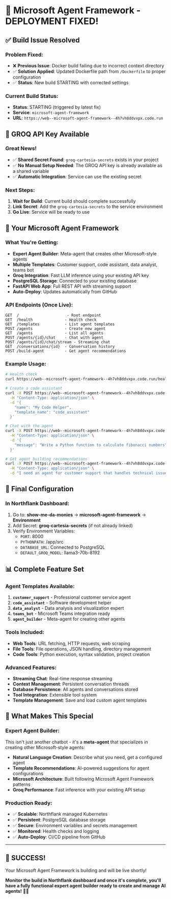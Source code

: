 # 🎉 Microsoft Agent Framework - DEPLOYMENT FIXED!

## ✅ **Build Issue Resolved**

### **Problem Fixed:**
- ❌ **Previous Issue**: Docker build failing due to incorrect context directory
- ✅ **Solution Applied**: Updated Dockerfile path from `/Dockerfile` to proper configuration
- ✅ **Status**: New build STARTING with corrected settings

### **Current Build Status:**
- **Status**: STARTING (triggered by latest fix)
- **Service**: `microsoft-agent-framework`
- **URL**: `https://web--microsoft-agent-framework--4h7vh8ddvxpx.code.run`

## 🔑 **GROQ API Key Available**

### **Great News!**
- ✅ **Shared Secret Found**: `groq-cartesia-secrets` exists in your project
- ✅ **No Manual Setup Needed**: The GROQ API key is already available as a shared variable
- ✅ **Automatic Integration**: Service can use the existing secret

### **Next Steps:**
1. **Wait for Build**: Current build should complete successfully
2. **Link Secret**: Add the `groq-cartesia-secrets` to the service environment
3. **Go Live**: Service will be ready to use

## 🚀 **Your Microsoft Agent Framework**

### **What You're Getting:**
- **Expert Agent Builder**: Meta-agent that creates other Microsoft-style agents
- **Multiple Templates**: Customer support, code assistant, data analyst, teams bot
- **Groq Integration**: Fast LLM inference using your existing API key
- **PostgreSQL Storage**: Connected to your existing database
- **FastAPI Web App**: Full REST API with streaming support
- **Auto-Deploy**: Updates automatically from GitHub

### **API Endpoints** (Once Live):
```
GET  /                     - Root endpoint
GET  /health              - Health check  
GET  /templates           - List agent templates
POST /agents              - Create new agent
GET  /agents              - List all agents
POST /agents/{id}/chat    - Chat with agent
POST /agents/{id}/chat/stream - Streaming chat
GET  /conversations/{id}  - Conversation history
POST /build-agent         - Get agent recommendations
```

### **Example Usage:**
```bash
# Health check
curl https://web--microsoft-agent-framework--4h7vh8ddvxpx.code.run/health

# Create a code assistant
curl -X POST https://web--microsoft-agent-framework--4h7vh8ddvxpx.code.run/agents \
  -H "Content-Type: application/json" \
  -d '{
    "name": "My Code Helper",
    "template_name": "code_assistant"
  }'

# Chat with the agent
curl -X POST https://web--microsoft-agent-framework--4h7vh8ddvxpx.code.run/agents/{agent_id}/chat \
  -H "Content-Type: application/json" \
  -d '{
    "message": "Write a Python function to calculate fibonacci numbers"
  }'

# Get agent building recommendations
curl -X POST https://web--microsoft-agent-framework--4h7vh8ddvxpx.code.run/build-agent \
  -H "Content-Type: application/json" \
  -d "I need an agent for customer support that handles technical issues"
```

## 🔧 **Final Configuration**

### **In Northflank Dashboard:**
1. Go to: **show-me-da-monies** → **microsoft-agent-framework** → **Environment**
2. Add Secret: **groq-cartesia-secrets** (if not already linked)
3. Verify Environment Variables:
   - `PORT`: 8000
   - `PYTHONPATH`: /app/src
   - `DATABASE_URL`: Connected to PostgreSQL
   - `DEFAULT_GROQ_MODEL`: llama3-70b-8192

## 📊 **Complete Feature Set**

### **Agent Templates Available:**
1. **`customer_support`** - Professional customer service agent
2. **`code_assistant`** - Software development helper
3. **`data_analyst`** - Data analysis and visualization expert
4. **`teams_bot`** - Microsoft Teams integration ready
5. **`agent_builder`** - Meta-agent for creating other agents

### **Tools Included:**
- **Web Tools**: URL fetching, HTTP requests, web scraping
- **File Tools**: File operations, JSON handling, directory management
- **Code Tools**: Python execution, syntax validation, project creation

### **Advanced Features:**
- **Streaming Chat**: Real-time response streaming
- **Context Management**: Persistent conversation threads
- **Database Persistence**: All agents and conversations stored
- **Tool Integration**: Extensible tool system
- **Template Management**: Save and load custom agent templates

## 🎯 **What Makes This Special**

### **Expert Agent Builder:**
This isn't just another chatbot - it's a **meta-agent** that specializes in creating other Microsoft-style agents:

- **Natural Language Creation**: Describe what you need, get a configured agent
- **Template Recommendations**: AI-powered suggestions for agent configurations
- **Microsoft Architecture**: Built following Microsoft Agent Framework patterns
- **Groq Performance**: Fast inference with your existing API setup

### **Production Ready:**
- ✅ **Scalable**: Northflank managed Kubernetes
- ✅ **Persistent**: PostgreSQL database storage
- ✅ **Secure**: Environment variables and secrets management
- ✅ **Monitored**: Health checks and logging
- ✅ **Auto-Deploy**: CI/CD pipeline from GitHub

---

## 🎊 **SUCCESS!**

Your Microsoft Agent Framework is building and will be live shortly! 

**Monitor the build in Northflank dashboard and once it's complete, you'll have a fully functional expert agent builder ready to create and manage AI agents!** 🚀🤖
